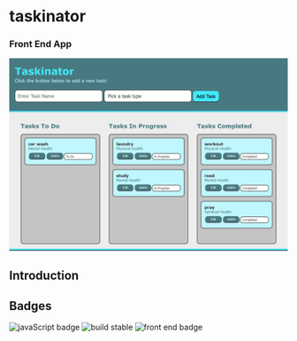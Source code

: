 # taskinator
### Front End App
![app screenshot](./assets/images/app-screenshot/app-screenshot.png)

## Introduction


## Badges
![javaScript badge](https://img.shields.io/badge/language-javascript-blue)
![build stable](https://img.shields.io/badge/build-stable-blue)
![front end badge](https://img.shields.io/badge/development-front%20end-blue)